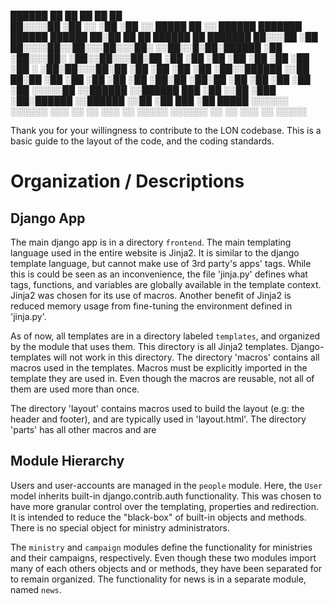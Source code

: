    ██████                      ██          ██ ██                ██   ██                 
  ██░░░░██                    ░██         ░░ ░██               ░██  ░░            █████ 
 ██    ░░   ██████  ███████  ██████ ██████ ██░██      ██   ██ ██████ ██ ███████  ██░░░██
░██        ██░░░░██░░██░░░██░░░██░ ░░██░░█░██░██████ ░██  ░██░░░██░ ░██░░██░░░██░██  ░██
░██       ░██   ░██ ░██  ░██  ░██   ░██ ░ ░██░██░░░██░██  ░██  ░██  ░██ ░██  ░██░░██████
░░██    ██░██   ░██ ░██  ░██  ░██   ░██   ░██░██  ░██░██  ░██  ░██  ░██ ░██  ░██ ░░░░░██
 ░░██████ ░░██████  ███  ░██  ░░██ ░███   ░██░██████ ░░██████  ░░██ ░██ ███  ░██  █████ 
  ░░░░░░   ░░░░░░  ░░░   ░░    ░░  ░░░    ░░ ░░░░░    ░░░░░░    ░░  ░░ ░░░   ░░  ░░░░░  
  
  
Thank you for your willingness to contribute to the LON codebase. This is a basic guide to the layout of the code,
and the coding standards.

# Organization / Descriptions

## Django App

The main django app is in a directory `frontend`. The main templating language used in the entire website is Jinja2.
It is similar to the django template language, but cannot make use of 3rd party's apps' tags. While this is could be seen
as an inconvenience, the file 'jinja.py' defines what tags, functions, and variables are globally available in the
template context. Jinja2 was chosen for its use of macros. Another benefit of Jinja2 is reduced memory usage from fine-tuning
the environment defined in 'jinja.py'.

As of now, all templates are in a directory labeled `templates`, and organized by the module that uses them. This directory
is all Jinja2 templates. Django-templates will not work in this directory. The directory 'macros' contains all macros used in
the templates. Macros must be explicitly imported in the template they are used in. Even though the macros are reusable, not
all of them are used more than once.

The directory 'layout' contains macros used to build the layout (e.g: the header and footer),
and are typically used in 'layout.html'. The directory 'parts' has all other macros and are 
  
## Module Hierarchy

Users and user-accounts are managed in the `people` module. Here, the `User` model inherits built-in django.contrib.auth
functionality. This was chosen to have more granular control over the templating, properties and redirection. It is
intended to reduce the "black-box" of built-in objects and methods. There is no special object for ministry administrators.

The `ministry` and `campaign` modules define the functionality for ministries and their campaigns, respectively.
Even though these two modules import many of each others objects and or methods, they have been separated for to remain
organized. The functionality for news is in a separate module, named `news`.
